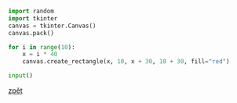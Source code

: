 ```python
import random
import tkinter
canvas = tkinter.Canvas()
canvas.pack()

for i in range(10):
    x = i * 40
    canvas.create_rectangle(x, 10, x + 30, 10 + 30, fill="red")

input()
```

[zpět](../../programovani_uvod.md#úkol-13)